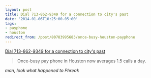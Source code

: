 ```yaml
---
layout: post
title: Dial 713-862-9349 for a connection to city's past
date: '2014-01-06T10:25:00-05:00'
tags:
- payphone
- houston
redirect_from: /post/80783995683/once-busy-houston-payphone
---
```

[Dial 713-862-9349 for a connection to city's past](http://www.houstonchronicle.com/news/houston-texas/houston/article/Dial-713-862-9349-for-a-connection-to-city-s-past-5116554.php)  

> Once-busy pay phone in Houston now averages 1.5 calls a day.

_man, look what happened to Phreak_
